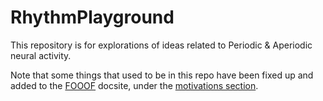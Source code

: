 # RhythmPlayground

This repository is for explorations of ideas related to Periodic & Aperiodic neural activity.

Note that some things that used to be in this repo have been fixed up and added to the
[FOOOF](https://github.com/fooof-tools/fooof) docsite, under the
[motivations section](https://fooof-tools.github.io/fooof/auto_motivations/index.html).
